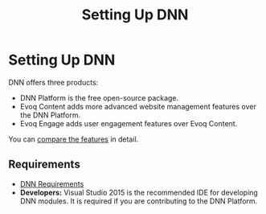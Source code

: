 ﻿---
uid: set-up-dnn
locale: en
title: Setting Up DNN
dnneditions: DNN Platform,Evoq Content,Evoq Engage
dnnversion: 09.02.00
related-topics: install-extension,requirements
links: ["[DNN Community Blog: Installing DNN by Clinton Patterson](https://www.dnnsoftware.com/community-blog/cid/155070/installing-dnn)","[Setting up your DotNetNuke Module Development Environment by Chris Hammond](https://www.christoc.com/Tutorials/All-Tutorials/aid/1)"]
---

# Setting Up DNN

DNN offers three products:

*   DNN Platform is the free open-source package.
*   Evoq Content adds more advanced website management features over the DNN Platform.
*   Evoq Engage adds user engagement features over Evoq Content.

You can [compare the features](https://www.dnnsoftware.com/compare-dnn) in detail.

## Requirements

*   [DNN Requirements](xref:requirements)
*   **Developers:** Visual Studio 2015 is the recommended IDE for developing DNN modules. It is required if you are contributing to the DNN Platform.
